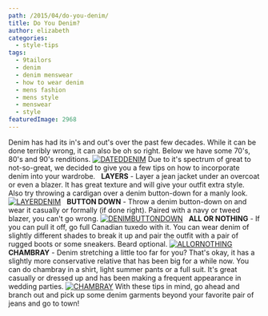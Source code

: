 ```yaml
---
path: /2015/04/do-you-denim/
title: Do You Denim?
author: elizabeth
categories: 
  - style-tips
tags: 
  - 9tailors
  - denim
  - denim menswear
  - how to wear denim
  - mens fashion
  - mens style
  - menswear
  - style
featuredImage: 2968
---
```

Denim has had its in's and out's over the past few decades. While it can be done terribly wrong, it can also be oh so right. Below we have some 70's, 80's and 90's renditions. [![DATEDDENIM](http://blog.9tailors.com/uploads/DATEDDENIM.jpg)](http://blog.9tailors.com/uploads/DATEDDENIM.jpg) Due to it's spectrum of great to not-so-great, we decided to give you a few tips on how to incorporate denim into your wardrobe.   **LAYERS** - Layer a jean jacket under an overcoat or even a blazer. It has great texture and will give your outfit extra style. Also try throwing a cardigan over a denim button-down for a manly look. [![LAYERDENIM](http://blog.9tailors.com/uploads/LAYERDENIM.jpg)](http://blog.9tailors.com/uploads/LAYERDENIM.jpg)   **BUTTON DOWN** - Throw a denim button-down on and wear it casually or formally (if done right). Paired with a navy or tweed blazer, you can't go wrong. [![DENIMBUTTONDOWN](http://blog.9tailors.com/uploads/DENIMBUTTONDOWN.jpg)](http://blog.9tailors.com/uploads/DENIMBUTTONDOWN.jpg)   **ALL OR NOTHING** - If you can pull it off, go full Canadian tuxedo with it. You can wear denim of slightly different shades to break it up and pair the outfit with a pair of rugged boots or some sneakers. Beard optional. [![ALLORNOTHING](http://blog.9tailors.com/uploads/ALLORNOTHING.jpg)](http://blog.9tailors.com/uploads/ALLORNOTHING.jpg)   **CHAMBRAY** - Denim stretching a little too far for you? That's okay, it has a slightly more conservative relative that has been big for a while now. You can do chambray in a shirt, light summer pants or a full suit. It's great casually or dressed up and has been making a frequent appearance in wedding parties. [![CHAMBRAY](http://blog.9tailors.com/uploads/CHAMBRAY.jpg)](http://blog.9tailors.com/uploads/CHAMBRAY.jpg) With these tips in mind, go ahead and branch out and pick up some denim garments beyond your favorite pair of jeans and go to town!